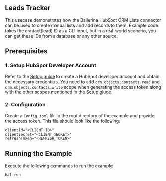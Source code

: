 ## Leads Tracker

This usecase demonstrates how the Ballerina HubSpot CRM Lists connector can be used to create manual lists and add records to them. Example code takes the contact(lead) ID as a CLI input, but in a real-world scenario, you can get these IDs from a database or any other source.

## Prerequisites

### 1. Setup HubSpot Developer Account

Refer to the [Setup guide](../../README.md#setup) to create a HubSpot developer account and obtain the necessary credentials. You need to add `crm.objects.contacts.read` and `crm.objects.contacts.write` scope when generating the access token along with the other scopes mentioned in the Setup giude.

### 2. Configuration

Create a `Config.toml` file in the root directory of the example and provide the access token. This file should look like the following:

```
clientId="<CLIENT_ID>"
clientSecret="<CLIENT_SECRET>"
refreshToken="<REFRESH_TOKEN>"
```

## Running the Example

Execute the following commands to run the example:

```bash
bal run
```


